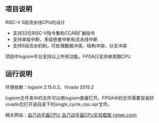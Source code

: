 ## 项目说明

RISC-V 5段流水线CPU的设计

- 支持32位RISC-V指令集和CCAB扩展指令
- 支持单级中断、多级嵌套中断和流水线中断
- 支持5段流水机制，可处理数据冲突、结构冲突、分支冲突

项目中logisim平台支持以上所有功能，FPGA只支持单周期CPU

## 运行说明

环境依赖：logisim 2.15.0.2，Vivado 2015.2

logisim文件夹中的文件可以用logisim直接打开。FPGA中的文件需要安装好vivado后打开该目录下的single_cycle_cpu.xpr文件。

相关网站：[自己动手画CPU: 自己动手画CPU实验框架 (gitee.com)](https://gitee.com/totalcontrol/hustzc?_from=gitee_search)